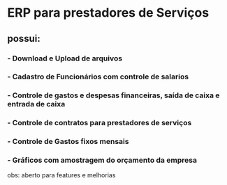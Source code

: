 # ERP para prestadores de Serviços

## possui:
### - Download e Upload de arquivos
### - Cadastro de Funcionários com controle de salarios
### - Controle de gastos e despesas financeiras, saída de caixa e entrada de caixa
### - Controle de contratos para prestadores de serviços
### - Controle de Gastos fixos mensais
### - Gráficos com amostragem do orçamento da empresa


obs: aberto para features e melhorias
